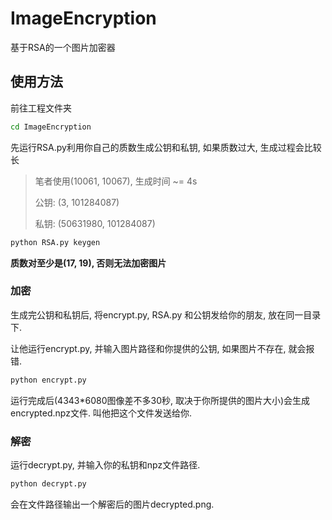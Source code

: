 
# ImageEncryption

基于RSA的一个图片加密器

## 使用方法

前往工程文件夹

```bash
cd ImageEncryption
```

先运行RSA.py利用你自己的质数生成公钥和私钥, 如果质数过大, 生成过程会比较长

> 笔者使用(10061, 10067), 生成时间 ~= 4s
>
> 公钥: (3, 101284087)
>
> 私钥: (50631980, 101284087)

```bash
python RSA.py keygen
```

**质数对至少是(17, 19), 否则无法加密图片**

### 加密

生成完公钥和私钥后, 将encrypt.py, RSA.py 和公钥发给你的朋友, 放在同一目录下.

让他运行encrypt.py, 并输入图片路径和你提供的公钥, 如果图片不存在, 就会报错.

```bash
python encrypt.py
```

运行完成后(4343*6080图像差不多30秒, 取决于你所提供的图片大小)会生成encrypted.npz文件. 叫他把这个文件发送给你.

### 解密

运行decrypt.py, 并输入你的私钥和npz文件路径.

```bash
python decrypt.py
```

会在文件路径输出一个解密后的图片decrypted.png.
